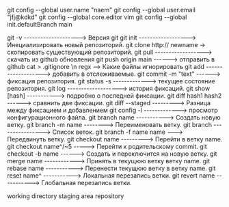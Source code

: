 git config --global user.name "naem"
git config --global user.email "jfj@kdkd"
git config --global core.editor vim
git config --global init.defaultBranch main

git -v --------------------> Версия git
git init ------------------> Инециализировать новый репозиторий.
git clone http:// newname -> скопировать существующий репозиторий.
git pull ------------------> скачать из github обновления
git push origin main ------> отправить в github
cat > .gitignore \n regx --> Какие файлы игнорировать
git add -------------------> добавить в отслеживаемые.
git commit -m "text" ------> фиксация репозитория.
git status -s -------------> текущее состояние репозитория.
git log -------------------> история фиксаций.
git show [hash] -----------> подробно о последней фиксации.
git diff hash1 hash2 ------> сравнить две фиксации.
git diff --staged ---------> Разница между фиксацием и добавлением
git config -l -------------> просмотр конфигурационного файла.
git branch name -----------> Создать новую ветку.
git branch -m name --------> Переименовать ветку.
git branch ----------------> Список веток.
git branch -f name name ---> Передвинуть ветку.
git checkout name ---------> Перейти в ветку name.
git checkout name^/~5 -----> Перейти к родительскому commit.
git checkout -b name ------> Создать и переключится на новую ветку.
git merge name ------------> Принять в текущюю ветку ветку name.
git rebase name -----------> Перенести текущюю ветку в ветку name.
git reset name^ -----------> Локальная перезапись ветки.
git revert name -----------> Глобальная перезапись ветки.


working directory
staging area
repository
